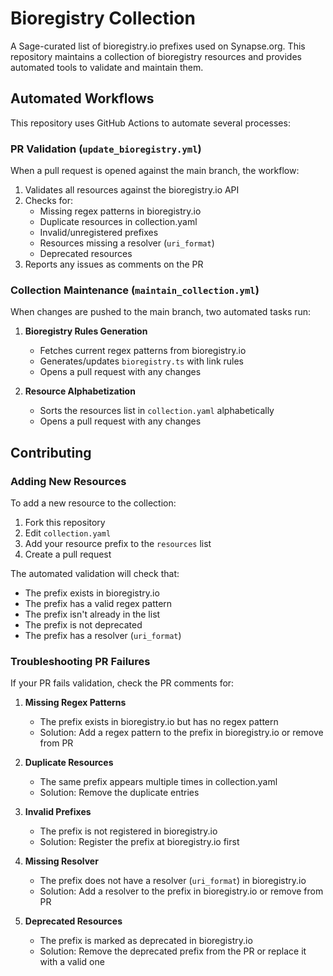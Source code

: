 # Bioregistry Collection

A Sage-curated list of bioregistry.io prefixes used on Synapse.org. This repository maintains a collection of bioregistry resources and provides automated tools to validate and maintain them.

## Automated Workflows

This repository uses GitHub Actions to automate several processes:

### PR Validation (`update_bioregistry.yml`)
When a pull request is opened against the main branch, the workflow:
1. Validates all resources against the bioregistry.io API
2. Checks for:
   - Missing regex patterns in bioregistry.io
   - Duplicate resources in collection.yaml
   - Invalid/unregistered prefixes
   - Resources missing a resolver (`uri_format`)
   - Deprecated resources
3. Reports any issues as comments on the PR

### Collection Maintenance (`maintain_collection.yml`)
When changes are pushed to the main branch, two automated tasks run:
1. **Bioregistry Rules Generation**
   - Fetches current regex patterns from bioregistry.io
   - Generates/updates `bioregistry.ts` with link rules
   - Opens a pull request with any changes

2. **Resource Alphabetization**
   - Sorts the resources list in `collection.yaml` alphabetically
   - Opens a pull request with any changes

## Contributing

### Adding New Resources

To add a new resource to the collection:

1. Fork this repository
2. Edit `collection.yaml`
3. Add your resource prefix to the `resources` list
4. Create a pull request

The automated validation will check that:
- The prefix exists in bioregistry.io
- The prefix has a valid regex pattern
- The prefix isn't already in the list
- The prefix is not deprecated
- The prefix has a resolver (`uri_format`)

### Troubleshooting PR Failures

If your PR fails validation, check the PR comments for:

1. **Missing Regex Patterns**
   - The prefix exists in bioregistry.io but has no regex pattern
   - Solution: Add a regex pattern to the prefix in bioregistry.io or remove from PR

2. **Duplicate Resources**
   - The same prefix appears multiple times in collection.yaml
   - Solution: Remove the duplicate entries

3. **Invalid Prefixes**
   - The prefix is not registered in bioregistry.io
   - Solution: Register the prefix at bioregistry.io first

4. **Missing Resolver**
   - The prefix does not have a resolver (`uri_format`) in bioregistry.io
   - Solution: Add a resolver to the prefix in bioregistry.io or remove from PR

5. **Deprecated Resources**
   - The prefix is marked as deprecated in bioregistry.io
   - Solution: Remove the deprecated prefix from the PR or replace it with a valid one
